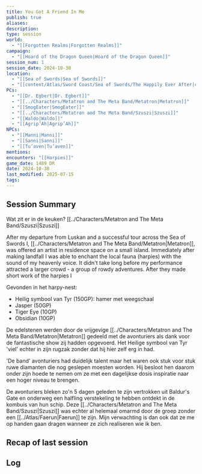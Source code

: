 ```yaml
---
title: You Got A Friend In Me
publish: true
aliases: 
description: 
type: session
world:
  - "[[Forgotten Realms|Forgotten Realms]]"
campaign:
  - "[[Hoard of the Dragon Queen|Hoard of the Dragon Queen]]"
session_num: 1
session_date: 2024-10-30
location:
  - "[[Sea of Swords|Sea of Swords]]"
  - "[[content/Atlas/Sword Coast/Sea of Swords/The Happily Ever After|content/Atlas/Sword Coast/Sea of Swords/The Happily Ever After]]"
PCs:
  - "[[Dr. Egbert|Dr. Egbert]]"
  - "[[../Characters/Metatron and The Meta Band/Metatron|Metatron]]"
  - "[[SmogEater|SmogEater]]"
  - "[[../Characters/Metatron and The Meta Band/Szuszi|Szuszi]]"
  - "[[Waldo|Waldo]]"
  - "[[Agrip’Ah|Agrip’Ah]]"
NPCs:
  - "[[Manni|Manni]]"
  - "[[Sanni|Sanni]]"
  - "[[Tu’aven|Tu’aven]]"
mentions: 
encounters: "[[Harpies]]"
game_date: 1489 DR
date: 2024-10-30
last_modified: 2025-07-15
tags: 
---
```


## Session Summary
Wat zit er in de keuken? [[../Characters/Metatron and The Meta Band/Szuszi|Szuszi]]

After my departure from Luskan and a successful tour across the Sea of Swords I, [[../Characters/Metatron and The Meta Band/Metatron|Metatron]], was offered an artist in residence space on a small island. Immediately after making landfall I was able to enchant the local fauna (harpies) with the sound of my heavenly voice. It didn't take long before my performance attracted a larger crowd - a group of rowdy adventures. After they made short work of the harpies I 

Gevonden in het harpy-nest:
- Heilig symbool van Tyr (150GP): hamer met weegschaal
- Jasper (50GP)
- Tiger Eye (10GP)
- Obsidian (10GP)

De edelstenen werden door de vrijgevige [[../Characters/Metatron and The Meta Band/Metatron|Metatron]] gedeeld met de avonturiers als dank voor de fantastische show zij hadden opgevoerd. Het Heilige symbool van Tyr 'viel' echter in zijn rugzak zonder dat hij hier zelf erg in had. 

'De band' avonturiers had duidelijk talent maar het waren ook stuk voor stuk ruwe diamanten die nog geslepen moesten worden. Hij besloot hen daarom onder zijn hoede te nemen om ze met een dagelijkse dosis inspiratie naar een hoger niveau te brengen. 

De avonturiers bleken zo'n 5 dagen geleden te zijn vertrokken uit Baldur's Gate en onderweg een halfling verstekeling te hebben ontdekt in de kombuis van hun schip. Deze [[../Characters/Metatron and The Meta Band/Szuszi|Szuszi]] was echter al helemaal omarmd door de groep zonder een [[../Atlas/Faerun|Faerun]] te zijn. Mijn verwachting is dan ook dat ze me op handen gaan dragen wanneer ze zich realiseren wie ik ben. 

## Recap of last session


## Log
